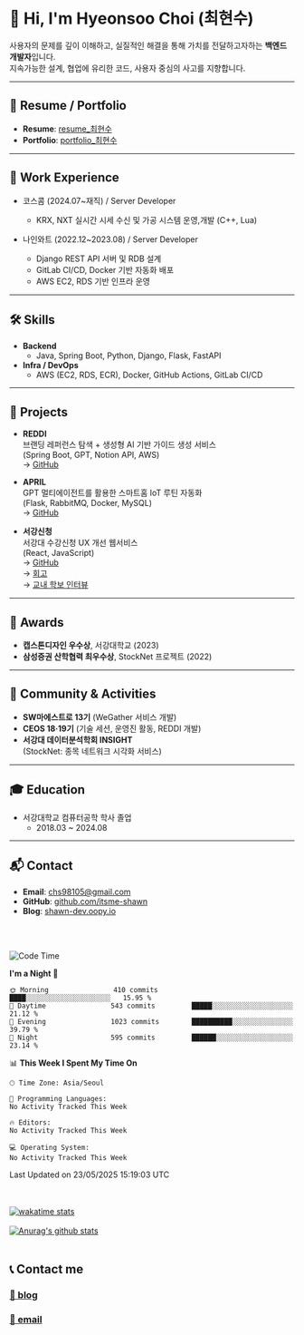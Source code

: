 
# 👋 Hi, I'm Hyeonsoo Choi (최현수)

사용자의 문제를 깊이 이해하고, 실질적인 해결을 통해 가치를 전달하고자하는 **백엔드 개발자**입니다.  
지속가능한 설계, 협업에 유리한 코드, 사용자 중심의 사고를 지향합니다.

---

## 📄 Resume / Portfolio

- **Resume**: [resume_최현수](https://drive.google.com/file/d/1vJPo_nJZva5bo7n27U2LX6Y5LwmPEJDD/view)  
- **Portfolio**: [portfolio_최현수](https://shawn-dev.notion.site/Portfolio-1db44557b5488048bf65f58cb94ea303)  

---

## 💼 Work Experience

* 코스콤 (2024.07~재직) / Server Developer  
  * KRX, NXT 실시간 시세 수신 및 가공 시스템 운영,개발 (C++, Lua)

* 나인와트 (2022.12~2023.08) / Server Developer  
  * Django REST API 서버 및 RDB 설계  
  * GitLab CI/CD, Docker 기반 자동화 배포  
  * AWS EC2, RDS 기반 인프라 운영
---

## 🛠 Skills

* **Backend**
  * Java, Spring Boot, Python, Django, Flask, FastAPI  
* **Infra / DevOps**  
  * AWS (EC2, RDS, ECR), Docker, GitHub Actions, GitLab CI/CD  

---

## 🚀 Projects

* **REDDI**  
브랜딩 레퍼런스 탐색 + 생성형 AI 기반 가이드 생성 서비스  
(Spring Boot, GPT, Notion API, AWS)  
→ [GitHub](https://github.com/team-Reddi/reddi-server)

* **APRIL**  
GPT 멀티에이전트를 활용한 스마트홈 IoT 루틴 자동화  
(Flask, RabbitMQ, Docker, MySQL)  
→ [GitHub](https://github.com/facade-team/APRIL-BE)

* **서강신청**  
서강대 수강신청 UX 개선 웹서비스  
(React, JavaScript)  
→ [GitHub](https://github.com/itsme-shawn/sogang-register-web)  
→ [회고](https://velog.io/@hye0n/서강신청-서비스-개발-후기)  
→ [교내 학보 인터뷰](https://sgunews.sogang.ac.kr/front/cmsboardview.do?siteId=sgunews&bbsConfigFK=4511&pkid=873408)  


---

## 🏅 Awards

- **캡스톤디자인 우수상**, 서강대학교 (2023)
- **삼성증권 산학협력 최우수상**, StockNet 프로젝트 (2022)

---

## 🌱 Community & Activities

- **SW마에스트로 13기** (WeGather 서비스 개발)
- **CEOS 18·19기** (기술 세션, 운영진 활동, REDDI 개발)
- **서강대 데이터분석학회 INSIGHT**  
  (StockNet: 종목 네트워크 시각화 서비스)

---

## 🎓 Education

- 서강대학교 컴퓨터공학 학사 졸업
  - 2018.03 ~ 2024.08
---

## 📬 Contact

- **Email**: chs98105@gmail.com  
- **GitHub**: [github.com/itsme-shawn](https://github.com/itsme-shawn)  
- **Blog**: [shawn-dev.oopy.io](https://shawn-dev.oopy.io)

<br><br>
 
<!--START_SECTION:waka-->
![Code Time](http://img.shields.io/badge/Code%20Time-1%2C653%20hrs%2037%20mins-blue)

**I'm a Night 🦉** 

```text
🌞 Morning                410 commits         ████░░░░░░░░░░░░░░░░░░░░░   15.95 % 
🌆 Daytime                543 commits         █████░░░░░░░░░░░░░░░░░░░░   21.12 % 
🌃 Evening                1023 commits        ██████████░░░░░░░░░░░░░░░   39.79 % 
🌙 Night                  595 commits         ██████░░░░░░░░░░░░░░░░░░░   23.14 % 
```


📊 **This Week I Spent My Time On** 

```text
🕑︎ Time Zone: Asia/Seoul

💬 Programming Languages: 
No Activity Tracked This Week

🔥 Editors: 
No Activity Tracked This Week

💻 Operating System: 
No Activity Tracked This Week
```


 Last Updated on 23/05/2025 15:19:03 UTC
<!--END_SECTION:waka-->

   
<br><br>
[![wakatime stats](https://github-readme-stats.vercel.app/api/wakatime?username=itsme_shawn&layout=compact&show_icons=true&count_private=true&bg_color=30,e96443,904e95&title_color=fff&text_color=fff)](https://github.com/anuraghazra/github-readme-stats)
<br><br> 
[![Anurag's github stats](https://github-readme-stats.vercel.app/api?username=itsme-shawn&show_icons=true&count_private=true&bg_color=30,e96443,904e95&title_color=fff&text_color=fff)](https://github.com/anuraghazra/github-readme-stats)
<br><br>
<!-- [![Top Langs](https://github-readme-stats.vercel.app/api/top-langs/?username=itsme-shawn&hide=html,pug,jupyter%20notebook&layout=compact&bg_color=30,e96443,904e95&title_color=fff&text_color=fff)](https://github.com/anuraghazra/github-readme-stats)
<br><br>   -->


## 📞 Contact me

<h3><a href="https://shawn-dev.me" target="_blank">📝 blog</a></h3>  
<h3><a href="mailto:chs98105@naver.com" target="_blank">📮 email</a></h3>  
  

